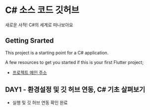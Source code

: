 # C# 소스 코드 깃허브

새로운 사적! C#의 세계로 떠나보아요

## Getting Srarted

This project is a starting point for a C# application.

A few resources to get you started if this is your first Flutter project;

 - [프로젝트 메인 주소](https://github.com/RoseyBubble/C_SHARP_PROJECT)

 ## DAY1 - 환경설정 및 깃 허브 연동, C# 기초 살펴보기

 - 실행 및 깃 허브 연동 확인 완료
